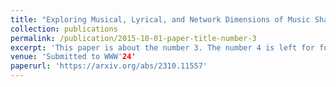 ```yaml
---
title: "Exploring Musical, Lyrical, and Network Dimensions of Music Sharing Among Depression Individuals"
collection: publications
permalink: /publication/2015-10-01-paper-title-number-3
excerpt: 'This paper is about the number 3. The number 4 is left for future work.'
venue: 'Submitted to WWW'24'
paperurl: 'https://arxiv.org/abs/2310.11557'
---
```


